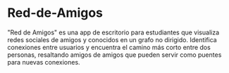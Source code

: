 # Red-de-Amigos
"Red de Amigos" es una app de escritorio para estudiantes que visualiza redes sociales de amigos y conocidos en un grafo no dirigido. Identifica conexiones entre usuarios y encuentra el camino más corto entre dos personas, resaltando amigos de amigos que pueden servir como puentes para nuevas conexiones.
